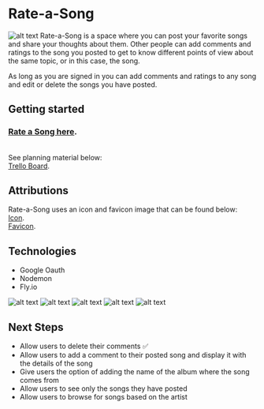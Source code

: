 # Rate-a-Song
![alt text](https://i.imgur.com/ioUsNAd.png "Screenshot of index view")
Rate-a-Song is a space where you can post your favorite songs and share your thoughts about them. Other people can add comments and ratings to the song you posted to get to know different points of view about the same topic, or in this case, the song.

As long as you are signed in you can add comments and ratings to any song and edit or delete the songs you have posted.


## Getting started
 ### [Rate a Song here](https://rate-a-song-jr.fly.dev/songs).

&nbsp;   
See planning material below:  
[Trello Board](https://trello.com/b/iYdCFHQD/rate-a-song).  


## Attributions
Rate-a-Song uses an icon and favicon image that can be found below:   
[Icon](https://fontawesome.com/search?q=music&o=r).   
[Favicon](https://www.theleverageway.com/blog/intelligent-personal-voice-assistants-business-marketing/music-note/). 


## Technologies
+ Google Oauth 
+ Nodemon
+ Fly.io    

![alt text](https://img.shields.io/badge/JavaScript-323330?style=for-the-badge&logo=javascript&logoColor=F7DF1E "JavaScript icon")
![alt text](https://img.shields.io/badge/HTML5-E34F26?style=for-the-badge&logo=html5&logoColor=white "HTML icon")
![alt text](https://img.shields.io/badge/CSS3-1572B6?style=for-the-badge&logo=css3&logoColor=white "CSS icon")
![alt text](https://img.shields.io/badge/MongoDB-4EA94B?style=for-the-badge&logo=mongodb&logoColor=white "MongoDB icon")
![alt text](https://img.shields.io/badge/GitHub-100000?style=for-the-badge&logo=github&logoColor=white "GitHub icon")


## Next Steps
+ Allow users to delete their comments ✅
+ Allow users to add a comment to their posted song and display it with the details of the song
+ Give users the option of adding the name of the album where the song comes from
+ Allow users to see only the songs they have posted
+ Allow users to browse for songs based on the artist
